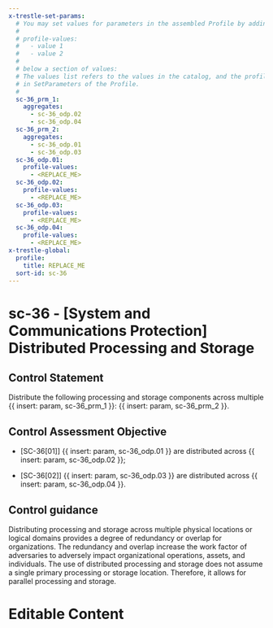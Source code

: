 ```yaml
---
x-trestle-set-params:
  # You may set values for parameters in the assembled Profile by adding
  #
  # profile-values:
  #   - value 1
  #   - value 2
  #
  # below a section of values:
  # The values list refers to the values in the catalog, and the profile-values represent values
  # in SetParameters of the Profile.
  #
  sc-36_prm_1:
    aggregates:
      - sc-36_odp.02
      - sc-36_odp.04
  sc-36_prm_2:
    aggregates:
      - sc-36_odp.01
      - sc-36_odp.03
  sc-36_odp.01:
    profile-values:
      - <REPLACE_ME>
  sc-36_odp.02:
    profile-values:
      - <REPLACE_ME>
  sc-36_odp.03:
    profile-values:
      - <REPLACE_ME>
  sc-36_odp.04:
    profile-values:
      - <REPLACE_ME>
x-trestle-global:
  profile:
    title: REPLACE_ME
  sort-id: sc-36
---
```


# sc-36 - \[System and Communications Protection\] Distributed Processing and Storage

## Control Statement

Distribute the following processing and storage components across multiple {{ insert: param, sc-36_prm_1 }}: {{ insert: param, sc-36_prm_2 }}.

## Control Assessment Objective

- \[SC-36[01]\] {{ insert: param, sc-36_odp.01 }} are distributed across {{ insert: param, sc-36_odp.02 }};

- \[SC-36[02]\] {{ insert: param, sc-36_odp.03 }} are distributed across {{ insert: param, sc-36_odp.04 }}.

## Control guidance

Distributing processing and storage across multiple physical locations or logical domains provides a degree of redundancy or overlap for organizations. The redundancy and overlap increase the work factor of adversaries to adversely impact organizational operations, assets, and individuals. The use of distributed processing and storage does not assume a single primary processing or storage location. Therefore, it allows for parallel processing and storage.

# Editable Content

<!-- Make additions and edits below -->
<!-- The above represents the contents of the control as received by the profile, prior to additions. -->
<!-- If the profile makes additions to the control, they will appear below. -->
<!-- The above markdown may not be edited but you may edit the content below, and/or introduce new additions to be made by the profile. -->
<!-- If there is a yaml header at the top, parameter values may be edited. Use --set-parameters to incorporate the changes during assembly. -->
<!-- The content here will then replace what is in the profile for this control, after running profile-assemble. -->
<!-- The current profile has no added parts for this control, but you may add new ones here. -->
<!-- Each addition must have a heading either of the form ## Control my_addition_name -->
<!-- or ## Part a. (where the a. refers to one of the control statement labels.) -->
<!-- "## Control" parts are new parts added after the statement part. -->
<!-- "## Part" parts are new parts added into the top-level statement part with that label. -->
<!-- Subparts may be added with nested hash levels of the form ### My Subpart Name -->
<!-- underneath the parent ## Control or ## Part being added -->
<!-- See https://ibm.github.io/compliance-trestle/tutorials/ssp_profile_catalog_authoring/ssp_profile_catalog_authoring for guidance. -->

